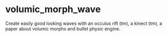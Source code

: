 volumic_morph_wave
==================

Create easily good looking waves with an occulus rift (tm), a kinect (tm), a paper about volumic morphs and bullet physic engine.
